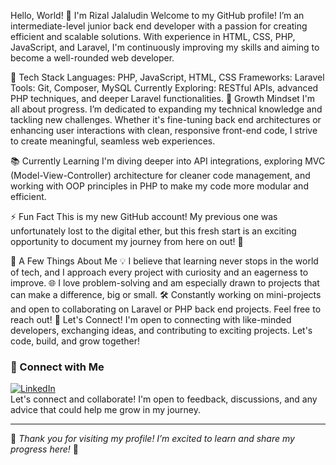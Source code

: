 
Hello, World! 👋 I'm Rizal Jalaludin
Welcome to my GitHub profile! I’m an intermediate-level junior back end developer with a passion for creating efficient and scalable solutions. With experience in HTML, CSS, PHP, JavaScript, and Laravel, I'm continuously improving my skills and aiming to become a well-rounded web developer.

🔧 Tech Stack
Languages: PHP, JavaScript, HTML, CSS
Frameworks: Laravel
Tools: Git, Composer, MySQL
Currently Exploring: RESTful APIs, advanced PHP techniques, and deeper Laravel functionalities.
🌱 Growth Mindset
I'm all about progress. I’m dedicated to expanding my technical knowledge and tackling new challenges. Whether it's fine-tuning back end architectures or enhancing user interactions with clean, responsive front-end code, I strive to create meaningful, seamless web experiences.

📚 Currently Learning
I'm diving deeper into API integrations, exploring MVC (Model-View-Controller) architecture for cleaner code management, and working with OOP principles in PHP to make my code more modular and efficient.

⚡ Fun Fact
This is my new GitHub account! My previous one was unfortunately lost to the digital ether, but this fresh start is an exciting opportunity to document my journey from here on out! 🚀

👀 A Few Things About Me
💡 I believe that learning never stops in the world of tech, and I approach every project with curiosity and an eagerness to improve.
🌐 I love problem-solving and am especially drawn to projects that can make a difference, big or small.
🛠 Constantly working on mini-projects and open to collaborating on Laravel or PHP back end projects. Feel free to reach out!
💌 Let's Connect!
I'm open to connecting with like-minded developers, exchanging ideas, and contributing to exciting projects. Let's code, build, and grow together!

### 🤝 Connect with Me
[![LinkedIn](https://img.shields.io/badge/-LinkedIn-0A66C2?style=flat-square&logo=linkedin&logoColor=white)](https://www.linkedin.com/in/rizal-jalaludin-b90850270/)  
Let's connect and collaborate! I'm open to feedback, discussions, and any advice that could help me grow in my journey.

---

🌟 *Thank you for visiting my profile! I’m excited to learn and share my progress here!* 🌟
